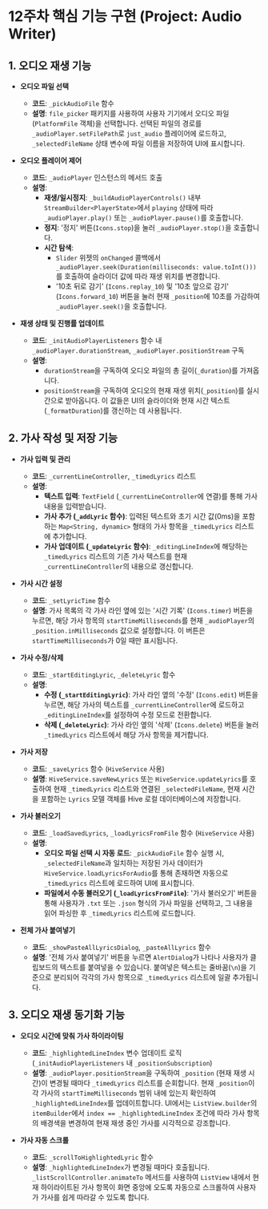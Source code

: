 # 12주차 핵심 기능 구현 (Project: Audio Writer)

## 1. 오디오 재생 기능

* **오디오 파일 선택**
    * **코드**: `_pickAudioFile` 함수
    * **설명**: `file_picker` 패키지를 사용하여 사용자 기기에서 오디오 파일(`PlatformFile` 객체)을 선택합니다. 선택된 파일의 경로를 `_audioPlayer.setFilePath`로 `just_audio` 플레이어에 로드하고, `_selectedFileName` 상태 변수에 파일 이름을 저장하여 UI에 표시합니다.

* **오디오 플레이어 제어**
    * **코드**: `_audioPlayer` 인스턴스의 메서드 호출
    * **설명**:
        * **재생/일시정지**: `_buildAudioPlayerControls()` 내부 `StreamBuilder<PlayerState>`에서 `playing` 상태에 따라 `_audioPlayer.play()` 또는 `_audioPlayer.pause()`를 호출합니다.
        * **정지**: '정지' 버튼(`Icons.stop`)을 눌러 `_audioPlayer.stop()`을 호출합니다.
        * **시간 탐색**:
            * `Slider` 위젯의 `onChanged` 콜백에서 `_audioPlayer.seek(Duration(milliseconds: value.toInt()))`를 호출하여 슬라이더 값에 따라 재생 위치를 변경합니다.
            * '10초 뒤로 감기' (`Icons.replay_10`) 및 '10초 앞으로 감기' (`Icons.forward_10`) 버튼을 눌러 현재 `_position`에 10초를 가감하여 `_audioPlayer.seek()`을 호출합니다.

* **재생 상태 및 진행률 업데이트**
    * **코드**: `_initAudioPlayerListeners` 함수 내 `_audioPlayer.durationStream`, `_audioPlayer.positionStream` 구독
    * **설명**:
        * `durationStream`을 구독하여 오디오 파일의 총 길이(`_duration`)를 가져옵니다.
        * `positionStream`을 구독하여 오디오의 현재 재생 위치(`_position`)를 실시간으로 받아옵니다. 이 값들은 UI의 슬라이더와 현재 시간 텍스트(`_formatDuration`)를 갱신하는 데 사용됩니다.

## 2. 가사 작성 및 저장 기능

* **가사 입력 및 관리**
    * **코드**: `_currentLineController`, `_timedLyrics` 리스트
    * **설명**:
        * **텍스트 입력**: `TextField` (`_currentLineController`에 연결)를 통해 가사 내용을 입력받습니다.
        * **가사 추가 (`_addLyric` 함수)**: 입력된 텍스트와 초기 시간 값(0ms)을 포함하는 `Map<String, dynamic>` 형태의 가사 항목을 `_timedLyrics` 리스트에 추가합니다.
        * **가사 업데이트 (`_updateLyric` 함수)**: `_editingLineIndex`에 해당하는 `_timedLyrics` 리스트의 기존 가사 텍스트를 현재 `_currentLineController`의 내용으로 갱신합니다.

* **가사 시간 설정**
    * **코드**: `_setLyricTime` 함수
    * **설명**: 가사 목록의 각 가사 라인 옆에 있는 '시간 기록' (`Icons.timer`) 버튼을 누르면, 해당 가사 항목의 `startTimeMilliseconds`를 현재 `_audioPlayer`의 `_position.inMilliseconds` 값으로 설정합니다. 이 버튼은 `startTimeMilliseconds`가 0일 때만 표시됩니다.

* **가사 수정/삭제**
    * **코드**: `_startEditingLyric`, `_deleteLyric` 함수
    * **설명**:
        * **수정 (`_startEditingLyric`)**: 가사 라인 옆의 '수정' (`Icons.edit`) 버튼을 누르면, 해당 가사의 텍스트를 `_currentLineController`에 로드하고 `_editingLineIndex`를 설정하여 수정 모드로 전환합니다.
        * **삭제 (`_deleteLyric`)**: 가사 라인 옆의 '삭제' (`Icons.delete`) 버튼을 눌러 `_timedLyrics` 리스트에서 해당 가사 항목을 제거합니다.

* **가사 저장**
    * **코드**: `_saveLyrics` 함수 (`HiveService` 사용)
    * **설명**: `HiveService.saveNewLyrics` 또는 `HiveService.updateLyrics`를 호출하여 현재 `_timedLyrics` 리스트와 연결된 `_selectedFileName`, 현재 시간을 포함하는 `Lyrics` 모델 객체를 Hive 로컬 데이터베이스에 저장합니다.

* **가사 불러오기**
    * **코드**: `_loadSavedLyrics`, `_loadLyricsFromFile` 함수 (`HiveService` 사용)
    * **설명**:
        * **오디오 파일 선택 시 자동 로드**: `_pickAudioFile` 함수 실행 시, `_selectedFileName`과 일치하는 저장된 가사 데이터가 `HiveService.loadLyricsForAudio`를 통해 존재하면 자동으로 `_timedLyrics` 리스트에 로드하여 UI에 표시합니다.
        * **파일에서 수동 불러오기 (`_loadLyricsFromFile`)**: '가사 불러오기' 버튼을 통해 사용자가 `.txt` 또는 `.json` 형식의 가사 파일을 선택하고, 그 내용을 읽어 파싱한 후 `_timedLyrics` 리스트에 로드합니다.

* **전체 가사 붙여넣기**
    * **코드**: `_showPasteAllLyricsDialog`, `_pasteAllLyrics` 함수
    * **설명**: '전체 가사 붙여넣기' 버튼을 누르면 `AlertDialog`가 나타나 사용자가 클립보드의 텍스트를 붙여넣을 수 있습니다. 붙여넣은 텍스트는 줄바꿈(`\n`)을 기준으로 분리되어 각각의 가사 항목으로 `_timedLyrics` 리스트에 일괄 추가됩니다.

## 3. 오디오 재생 동기화 기능

* **오디오 시간에 맞춰 가사 하이라이팅**
    * **코드**: `_highlightedLineIndex` 변수 업데이트 로직 (`_initAudioPlayerListeners` 내 `_positionSubscription`)
    * **설명**: `_audioPlayer.positionStream`을 구독하여 `_position` (현재 재생 시간)이 변경될 때마다 `_timedLyrics` 리스트를 순회합니다. 현재 `_position`이 각 가사의 `startTimeMilliseconds` 범위 내에 있는지 확인하여 `_highlightedLineIndex`를 업데이트합니다. UI에서는 `ListView.builder`의 `itemBuilder`에서 `index == _highlightedLineIndex` 조건에 따라 가사 항목의 배경색을 변경하여 현재 재생 중인 가사를 시각적으로 강조합니다.

* **가사 자동 스크롤**
    * **코드**: `_scrollToHighlightedLyric` 함수
    * **설명**: `_highlightedLineIndex`가 변경될 때마다 호출됩니다. `_listScrollController.animateTo` 메서드를 사용하여 `ListView` 내에서 현재 하이라이트된 가사 항목이 화면 중앙에 오도록 자동으로 스크롤하여 사용자가 가사를 쉽게 따라갈 수 있도록 합니다.
